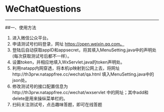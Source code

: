 ﻿# WeChatQuestions
---
##一、使用方法
1. 进入微信公众平台。
2. 申请测试号扫码登录，网址 https://open.weixin.qq.com。
3. 登陆后自动获取appID和appsecret，将其填入MenuSetting.java中的声明处(每次获取测试号后都不一样）。
4. 设置token，并相应地填入WxServlet.java的token声明处。
5. 利用natapp内网穿透，将本机ip映射到公网上去，将网址http://th3prw.natappfree.cc/wechat/qa.html
填入MenuSetting.java中的json处。
6. 修改测试号的接口配置信息为http://th3prw.natappfree.cc/wechat/wxservlet
中的网址；其中add和delete是用来操纵菜单栏的。
7. 扫码关注测试号，点击趣味答题，即可在线答题
